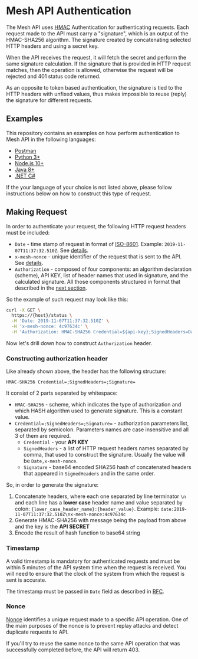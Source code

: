 # Mesh API Authentication

The Mesh API uses [HMAC](https://en.wikipedia.org/wiki/HMAC) Authentication for authenticating requests.
Each request made to the API must carry a "signature", which is an output of the HMAC-SHA256 algorithm.
The signature created by concatenating selected HTTP headers and using a secret key.

When the API receives the request, it will fetch the secret and perform the same signature calculation. If the signature that
is provided in HTTP request matches, then the operation is allowed, otherwise the request will be rejected and 401 status code returned.

As an opposite to token based authentication, the signature is tied to the HTTP headers with unfixed values, thus makes impossible to reuse (reply) the signature for different requests.

## Examples

This repository contains an examples on how perform authentication to Mesh API in the following languages:

* [Postman](./postman)
* [Python 3+](./python3)
* [Node.js 10+](./nodejs)
* [Java 8+](./java)
* [.NET C#](./dotnet)

If the your language of your choice is not listed above, please follow instructions below on how to construct this type of request.

## Making Request

In order to authenticate your request, the following HTTP request headers must be included:

* `Date` - time stamp of request in format of [ISO-8601](http://en.wikipedia.org/wiki/ISO_8601). Example: `2019-11-07T11:37:32.510Z`. See [details](#Timestamp).
* `x-mesh-nonce` - unique identifier of the request that is sent to the API. See [details](#Nonce).
* `Authorization` - composed of four components: an algorithm declaration (scheme), API KEY, list of header names that used in signature, and the calculated signature. All those components structured in format that described in the [next section](#constructing-authorization-header).

So the example of such request may look like this:

```bash
curl -X GET \
  https://{host}/status \
  -H 'Date: 2019-11-07T11:37:32.510Z' \
  -H 'x-mesh-nonce: 4c97634c' \
  -H 'Authorization: HMAC-SHA256 Credential=${api-key};SignedHeaders=Date,x-mesh-nonce;Signature=${signature}'
```

Now let's drill down how to construct `Authorization` header.

### Constructing authorization header

Like already shown above, the header has the following structure:
```
HMAC-SHA256 Credential=;SignedHeaders=;Signature=
```

It consist of 2 parts separated by whitespace:
* `HMAC-SHA256` - scheme, which indicates the type of authorization and which HASH algorithm used to generate signature. This is a constant value.
* `Credential=;SignedHeaders=;Signature=` - authorization parameters list, separated by semicolon. Parameters names are case insensitive and all 3 of them are required. 
  * `Credential` - your **API KEY**
  * `SignedHeaders` - a list of HTTP request headers names separated by comma, that used to construct the signature. Usually the value will be `Date,x-mesh-nonce`.
  * `Signature` - base64 encoded SHA256 hash of concatenated headers that appeared in `SignedHeaders` and in the same order. 

So, in order to generate the signature:
1. Concatenate headers, where each one separated by line terminator `\n` and each line has a **lower case** header name and value separated by colon: `{lower_case_header_name}:{header_value}`. Example: `date:2019-11-07T11:37:32.510Z\nx-mesh-nonce:4c97634c`
1. Generate HMAC-SHA256 with message being the payload from above and the key is the **API SECRET**
1. Encode the result of hash function to base64 string

### Timestamp

A valid timestamp is mandatory for authenticated requests and must be within 5 minutes of the API system time when the request is received. You will need to ensure that the clock of the system from which the request is sent is accurate.

The timestamp must be passed in `Date` field as described in [RFC](https://tools.ietf.org/html/rfc7231#section-7.1.1.2).

### Nonce

[Nonce](https://en.wikipedia.org/wiki/Cryptographic_nonce) identifies a unique request made to a specific API operation. One of the main purposes of the nonce is to prevent replay attacks and detect duplicate requests to API.

If you'll try to reuse the same nonce to the same API operation that was successfully completed before, the API will return 403.

